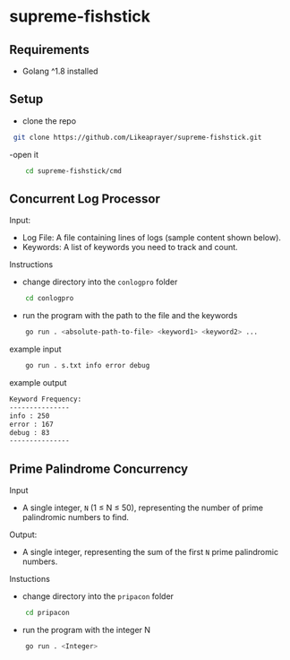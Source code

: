 # supreme-fishstick

## Requirements
- Golang ^1.8 installed

## Setup
- clone the repo

```bash
 git clone https://github.com/Likeaprayer/supreme-fishstick.git

```
-open it
```bash
    cd supreme-fishstick/cmd
```
## Concurrent Log Processor

Input:
- Log File: A file containing lines of logs (sample content shown below).
- Keywords: A list of keywords you need to track and count.

Instructions 
- change directory into the `conlogpro` folder
```bash
    cd conlogpro
```
- run the program with the path to the file and the keywords
```bash
    go run . <absolute-path-to-file> <keyword1> <keyword2> ...
```

example input 
```bash
    go run . s.txt info error debug  
```

example output
```bash
Keyword Frequency:
---------------
info : 250
error : 167
debug : 83
---------------
```

## Prime Palindrome Concurrency

Input
- A single integer, `N` (1 ≤ N ≤ 50), representing the number of prime palindromic numbers to find.


Output:
- A single integer, representing the sum of the first `N` prime palindromic numbers.

Instuctions 
- change directory into the `pripacon` folder
```bash
    cd pripacon
```
- run the program with the integer N
```bash
    go run . <Integer>
```
